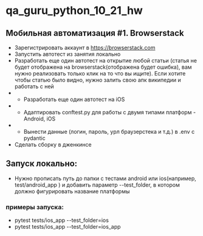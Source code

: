 # qa_guru_python_10_21_hw

## Мобильная автоматизация #1. Browserstack
- Зарегистрировать аккаунт в https://browserstack.com  
- Запустить автотест из занятия локально  
- Разработать еще один автотест на открытие любой статьи (статья не будет отображена на browserstack(отображена будет ошибка), вам нужно реализовать только клик на то что вы ищите). Если хотите чтобы статью было видно, нужно залить свою апк википедии и работать с ней
- * Разработать еще один автотест на iOS  
- * Адаптировать conftest.py для работы с двумя типами платформ - Android, iOS
- * Вынести данные (логин, пароль, урл браузерстека и т.д.) в .env с pydantic
- Сделать сборку в дженкинсе

## Запуск локально:
- Нужно прописать путь до папки с тестами android или ios(например, test/android_app ) и добавить параметр --test_folder, в котором должно фигурировать название платформы
### примеры запуска:
- pytest tests/ios_app --test_folder=ios
- pytest tests/ios_app --test_folder=ios_app

